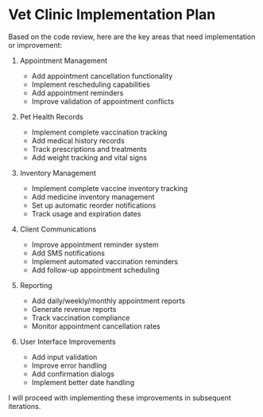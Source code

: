 # Vet Clinic Implementation Plan

Based on the code review, here are the key areas that need implementation or improvement:

1. Appointment Management
   - Add appointment cancellation functionality
   - Implement rescheduling capabilities
   - Add appointment reminders
   - Improve validation of appointment conflicts

2. Pet Health Records
   - Implement complete vaccination tracking
   - Add medical history records
   - Track prescriptions and treatments
   - Add weight tracking and vital signs

3. Inventory Management
   - Implement complete vaccine inventory tracking
   - Add medicine inventory management
   - Set up automatic reorder notifications
   - Track usage and expiration dates

4. Client Communications
   - Improve appointment reminder system
   - Add SMS notifications
   - Implement automated vaccination reminders
   - Add follow-up appointment scheduling

5. Reporting
   - Add daily/weekly/monthly appointment reports
   - Generate revenue reports
   - Track vaccination compliance
   - Monitor appointment cancellation rates

6. User Interface Improvements
   - Add input validation
   - Improve error handling
   - Add confirmation dialogs
   - Implement better date handling

I will proceed with implementing these improvements in subsequent iterations.